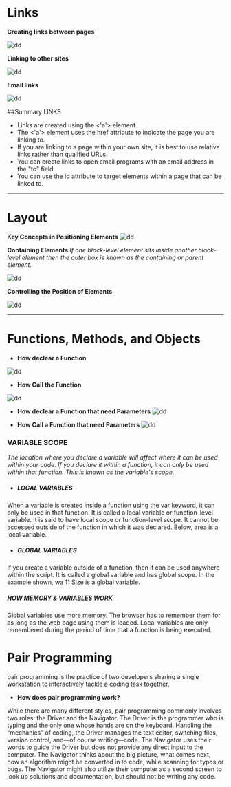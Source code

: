 # Links

**Creating links between pages**



![dd](2.1.png)


**Linking to other sites**

![dd](2.2.png)


**Email links**


![dd](2.3.png)



##Summary LINKS
- Links are created using the <'a'> element.
- The <'a'> element uses the href attribute to indicate the page you are linking to.
- If you are linking to a page within your own site, it is best to use relative links rather than qualified URLs.
- You can create links to open email programs with an email address in the "to" field.
- You can use the id attribute to target elements within a page that can be linked to.



-------------------------------------------------------------


# Layout

**Key Concepts in Positioning Elements**
![dd](2.4.png)


**Containing Elements**
_If one block-level element sits inside another block-level element then the outer box is known as the containing or parent element._

![dd](2.5.png)


**Controlling the Position of Elements**

![dd](2.6.png)


--------------------------------------------------------------

# Functions, Methods, and Objects

- **How declear a Function**


![dd](2.7.png)


- **How Call the Function**

![dd](2.8.png)


- **How declear a Function that need Parameters**
![dd](2.9.png)



- **How Call a Function that need Parameters**
![dd](2.10.png)


### VARIABLE SCOPE 

_The location where you declare a variable will affect where it can be used within your code. If you declare it within a function, it can only be used within that function. This is known as the variable's scope._


- ##### LOCAL VARIABLES

When a variable is created inside a function using the
var keyword, it can only be used in that function.
It is called a local variable or function-level variable.
It is said to have local scope or function-level scope.
It cannot be accessed outside of the function in
which it was declared. Below, area is a local variable. 

- ##### GLOBAL VARIABLES

If you create a variable outside of a function, then it
can be used anywhere within the script. It is called a
global variable and has global scope. In the example
shown, wa 11 Size is a global variable. 


##### HOW MEMORY & VARIABLES WORK

Global variables use more memory. The browser has to remember them
for as long as the web page using them is loaded. Local variables are only
remembered during the period of time that a function is being executed. 

# Pair Programming

pair programming is the practice of two developers sharing a single workstation to interactively tackle a coding task together.

- **How does pair programming work?**

While there are many different styles, pair programming commonly involves two roles: the Driver and the Navigator. The Driver is the programmer who is typing and the only one whose hands are on the keyboard. Handling the “mechanics” of coding, the Driver manages the text editor, switching files, version control, and—of course writing—code. The Navigator uses their words to guide the Driver but does not provide any direct input to the computer. The Navigator thinks about the big picture, what comes next, how an algorithm might be converted in to code, while scanning for typos or bugs. The Navigator might also utilize their computer as a second screen to look up solutions and documentation, but should not be writing any code.